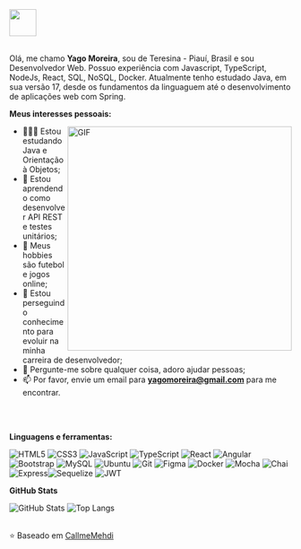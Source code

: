 <a href="https://www.linkedin.com/in/yagobmoreira/" target="_blank">
  <img src="https://i.ibb.co/Kx2GSrT/linkedin.png" width="48px" height="48px">
</a>

<br />
<br />

Olá, me chamo **Yago Moreira**, sou de Teresina - Piauí, Brasil e sou Desenvolvedor Web. Possuo experiência com Javascript, TypeScript, NodeJs, React, SQL, NoSQL, Docker. Atualmente tenho estudado Java, em sua versão 17, desde os fundamentos da linguaguem até o desenvolvimento de aplicações web com Spring. 

**Meus interesses pessoais:**

<img align="right" alt="GIF" src="https://i.pinimg.com/originals/e4/26/70/e426702edf874b181aced1e2fa5c6cde.gif" width="400px" />

- 👨🏽‍💻 Estou estudando Java e Orientação à Objetos;
- 🌱 Estou aprendendo como desenvolver API REST e testes unitários;
- 🤔 Meus hobbies são futebol e jogos online;
- 💼 Estou perseguindo conhecimento para evoluir na minha carreira de desenvolvedor;
- 💬 Pergunte-me sobre qualquer coisa, adoro ajudar pessoas;
- 📫 Por favor, envie um email para **yagomoreira@gmail.com** para me encontrar.

<br />
<br />

**Linguagens e ferramentas:**  

![HTML5](https://img.shields.io/badge/HTML5-E34F26?style=for-the-badge&logo=html5&logoColor=white)  ![CSS3](https://img.shields.io/badge/CSS3-1572B6?style=for-the-badge&logo=css3&logoColor=white)  ![JavaScript](https://img.shields.io/badge/JavaScript-F7DF1E?style=for-the-badge&logo=javascript&logoColor=black)  ![TypeScript](https://img.shields.io/badge/TypeScript-007ACC?style=for-the-badge&logo=typescript&logoColor=white)  ![React](https://img.shields.io/badge/React-20232A?style=for-the-badge&logo=react&logoColor=61DAFB)  ![Angular](https://img.shields.io/badge/Angular-DD0031?style=for-the-badge&logo=angular&logoColor=white)  ![Bootstrap](https://img.shields.io/badge/-boostrap-0D1117?style=for-the-badge&logo=bootstrap&labelColor=0D1117)  ![MySQL](https://img.shields.io/badge/MySQL-00000F?style=for-the-badge&logo=mysql&logoColor=white)  ![Ubuntu](https://img.shields.io/badge/Ubuntu-35495E?style=for-the-badge&logo=ubuntu&logoColor=2CA5E0)  ![Git](https://img.shields.io/badge/GIT-E44C30?style=for-the-badge&logo=git&logoColor=white)  ![Figma](https://img.shields.io/badge/Figma-696969?style=for-the-badge&logo=figma&logoColor=figma) ![Docker](https://img.shields.io/badge/Docker-2CA5E0?style=for-the-badge&logo=docker&logoColor=white) ![Mocha](https://img.shields.io/badge/Mocha-8D6748?style=for-the-badge&logo=Mocha&logoColor=white) ![Chai](https://img.shields.io/badge/chai-A30701?style=for-the-badge&logo=chai&logoColor=white) ![Express](https://img.shields.io/badge/Express%20js-000000?style=for-the-badge&logo=express&logoColor=white)![Sequelize](https://img.shields.io/badge/Sequelize-52B0E7?style=for-the-badge&logo=Sequelize&logoColor=white) ![JWT](https://img.shields.io/badge/JWT-000000?style=for-the-badge&logo=JSON%20web%20tokens&logoColor=white)


**GitHub Stats** 

![GitHub Stats](https://github-readme-stats.vercel.app/api?username=yagobmoreira&theme=transparent&bg_color=000&border_color=30A3DC&show_icons=true&icon_color=30A3DC&title_color=E94D5F&text_color=FFF)  ![Top Langs](https://github-readme-stats-git-masterrstaa-rickstaa.vercel.app/api/top-langs/?username=yagobmoreira&layout=compact&bg_color=000&border_color=30A3DC&title_color=E94D5F&text_color=FFF)
<br />
<br />


⭐️ Baseado em [CallmeMehdi](https://github.com/CallmeMehdi)
